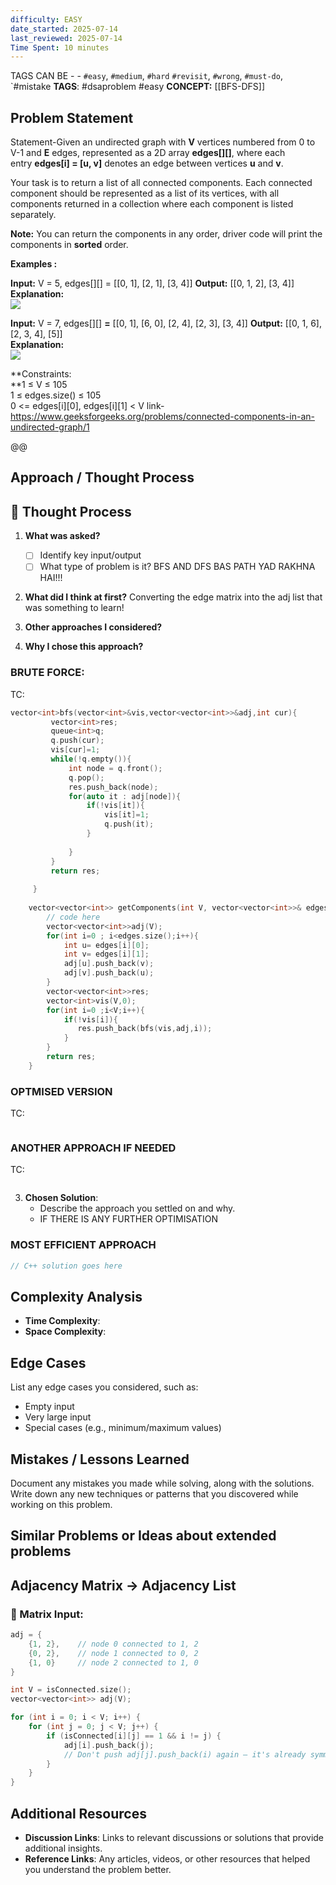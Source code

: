 ```yaml
---
difficulty: EASY
date_started: 2025-07-14
last_reviewed: 2025-07-14
Time Spent: 10 minutes
---
```


TAGS CAN BE - - `#easy`, `#medium`, `#hard` `#revisit`, `#wrong`, `#must-do`, `#mistake
**TAGS**: #dsaproblem #easy
**CONCEPT:** [[BFS-DFS]]


## Problem Statement
Statement-Given an undirected graph with **V** vertices numbered from 0 to V-1 and **E** edges, represented as a 2D array **edges[][]**, where each entry **edges[i] = [u, v]** denotes an edge between vertices **u** and **v**.

Your task is to return a list of all connected components. Each connected component should be represented as a list of its vertices, with all components returned in a collection where each component is listed separately.

**Note:** You can return the components in any order, driver code will print the components in **sorted** order.

**Examples :**

**Input:** V = 5, edges[][] = [[0, 1], [2, 1], [3, 4]]
**Output:** [[0, 1, 2], [3, 4]]
**Explanation:  
![](https://media.geeksforgeeks.org/img-practice/prod/addEditProblem/893290/Web/Other/blobid1_1744798106.jpg)**

**Input:** V = 7, edges[][] **=** [[0, 1], [6, 0], [2, 4], [2, 3], [3, 4]]
**Output:** [[0, 1, 6], [2, 3, 4], [5]]  
**Explanation:  
![](https://media.geeksforgeeks.org/img-practice/prod/addEditProblem/893290/Web/Other/blobid0_1744797809.jpg)**

**Constraints:  
**1 ≤ V ≤ 105  
1 ≤ edges.size() ≤ 105  
0 <= edges[i][0], edges[i][1] < V
link-https://www.geeksforgeeks.org/problems/connected-components-in-an-undirected-graph/1

@@
## Approach / Thought Process
## 🧠 Thought Process

1. **What was asked?**
   - [ ] Identify key input/output
   - [ ] What type of problem is it? BFS AND DFS BAS PATH YAD RAKHNA HAI!!!

1. **What did I think at first?** 
    Converting the edge matrix into the adj list that was something to learn!


2. **Other approaches I considered?**



3. **Why I chose this approach?**


   
### BRUTE FORCE:
TC:
```c++
vector<int>bfs(vector<int>&vis,vector<vector<int>>&adj,int cur){
         vector<int>res;
         queue<int>q;
         q.push(cur);
         vis[cur]=1;
         while(!q.empty()){
             int node = q.front();
             q.pop();
             res.push_back(node);
             for(auto it : adj[node]){
                 if(!vis[it]){
                     vis[it]=1;
                     q.push(it);
                 }
                 
             }
         }
         return res;
         
     }
  
    vector<vector<int>> getComponents(int V, vector<vector<int>>& edges) {
        // code here
        vector<vector<int>>adj(V);
        for(int i=0 ; i<edges.size();i++){
            int u= edges[i][0];
            int v= edges[i][1];
            adj[u].push_back(v);
            adj[v].push_back(u);
        }
        vector<vector<int>>res;
        vector<int>vis(V,0);
        for(int i=0 ;i<V;i++){
            if(!vis[i]){
               res.push_back(bfs(vis,adj,i));
            }
        }
        return res;
    }
```

### OPTMISED VERSION 
TC:
```c++

```

### ANOTHER APPROACH IF NEEDED
TC:
```c++

```


3. **Chosen Solution**:
   - Describe the approach you settled on and why.
   - IF THERE IS ANY FURTHER OPTIMISATION

### MOST EFFICIENT APPROACH
```cpp
// C++ solution goes here
```

## Complexity Analysis
- **Time Complexity**: 
- **Space Complexity**: 

## Edge Cases
List any edge cases you considered, such as:
- Empty input
- Very large input
- Special cases (e.g., minimum/maximum values)

## Mistakes / Lessons Learned
Document any mistakes you made while solving, along with the solutions.
Write down any new techniques or patterns that you discovered while working on this problem.


## Similar Problems or Ideas about extended problems

## **Adjacency Matrix → Adjacency List**

### 🔷 Matrix Input:

```c++
adj = {
    {1, 2},    // node 0 connected to 1, 2
    {0, 2},    // node 1 connected to 0, 2
    {1, 0}     // node 2 connected to 1, 0
}
```

```c++
int V = isConnected.size();
vector<vector<int>> adj(V);

for (int i = 0; i < V; i++) {
    for (int j = 0; j < V; j++) {
        if (isConnected[i][j] == 1 && i != j) {
            adj[i].push_back(j);
            // Don't push adj[j].push_back(i) again — it's already symmetric in undirected graphs
        }
    }
}
```


## Additional Resources
- **Discussion Links**: Links to relevant discussions or solutions that provide additional insights.
- **Reference Links**: Any articles, videos, or other resources that helped you understand the problem better.